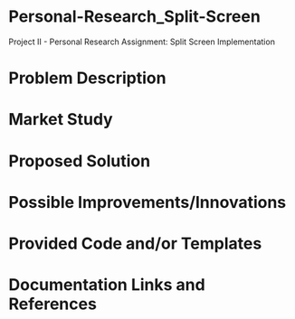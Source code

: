 # Personal-Research_Split-Screen
Project II - Personal Research Assignment: Split Screen Implementation

# Problem Description
# Market Study
# Proposed Solution
# Possible Improvements/Innovations
# Provided Code and/or Templates
# Documentation Links and References
